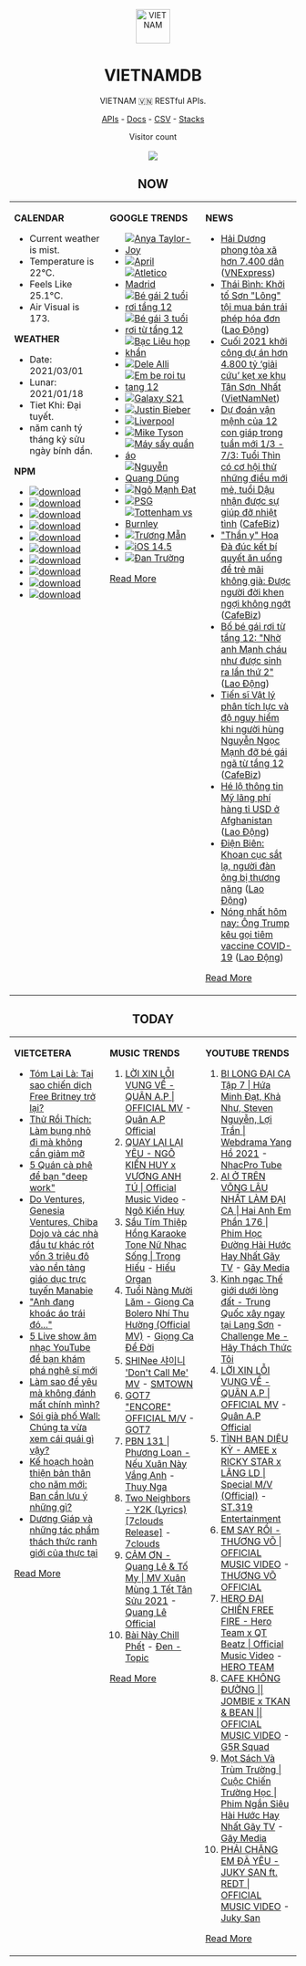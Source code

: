 <p align="center"><img src="https://raw.githubusercontent.com/vietnamdb/vietnamdb/master/images/profile/avatar.png" alt="VIETNAM" height="60"/></p>
<h1 align="center">VIETNAMDB</h1>
<p align="center">VIETNAM 🇻🇳 RESTful APIs.</p>
<p align="center">
  <a href="https://vietnamdb.herokuapp.com/api">APIs</a> -
  <a href="https://vietnamdb.github.io/#/">Docs</a> -
  <a href="https://github.com/vietnamdb/vietnamdb/tree/master/docs">CSV</a> -
  <a href="https://github.com/vietnamdb/vietnamdb/tree/master/docs/stacks">Stacks</a>
</p>
<p align="center"> 
  Visitor count<br><br>
  <img src="https://profile-counter.glitch.me/vietnamdb/count.svg" />
</p>


<h2 align="center">NOW</h2>

<table style="width:100%"><tbody style="width:100%"><tr><td valign="top" width="33%">

**CALENDAR**

- Current weather is mist.
- Temperature is 22°C.
- Feels Like 25.1°C.
- Air Visual is 173.

**WEATHER**

- Date: 2021/03/01
- Lunar: 2021/01/18
- Tiet Khi: Đại tuyết.
- năm canh tý tháng kỷ sửu ngày bính dần.

**NPM**

- [![download](https://img.shields.io/npm/dm/giaohangnhanh.svg?style=flat-square&label=giaohangnhanh&color=red)](https://www.npmjs.com/package/giaohangnhanh)
- [![download](https://img.shields.io/npm/dm/onepay.svg?style=flat-square&label=onepay&color=red)](https://www.npmjs.com/package/onepay)
- [![download](https://img.shields.io/npm/dm/vietcetera.svg?style=flat-square&label=vietcetera&color=red)](https://www.npmjs.com/package/vietcetera)
- [![download](https://img.shields.io/npm/dm/vietnambanks.svg?style=flat-square&label=vietnambanks&color=red)](https://www.npmjs.com/package/vietnambanks)
- [![download](https://img.shields.io/npm/dm/vietnamgovernment.svg?style=flat-square&label=vietnamgovernment&color=red)](https://www.npmjs.com/package/vietnamgovernment)
- [![download](https://img.shields.io/npm/dm/vietnamnews.svg?style=flat-square&label=vietnamnews&color=red)](https://www.npmjs.com/package/vietnamnews)
- [![download](https://img.shields.io/npm/dm/vnapis.svg?style=flat-square&label=vnapis&color=red)](https://www.npmjs.com/package/vnapis)
- [![download](https://img.shields.io/npm/dm/vnpay.svg?style=flat-square&label=vnpay&color=red)](https://www.npmjs.com/package/vnpay)
- [![download](https://img.shields.io/npm/dm/vtcpay.svg?style=flat-square&label=vtcpay&color=red)](https://www.npmjs.com/package/vtcpay)
- [![download](https://img.shields.io/npm/dm/zalopay.svg?style=flat-square&label=zalopay&color=red)](https://www.npmjs.com/package/zalopay)

</td><td valign="top" width="33%">

**GOOGLE TRENDS**

- [![Anya Taylor-Joy](https://img.shields.io/static/v1?label=Anya%20Taylor-Joy&message=google&color=red&style=flat-square)](https://www.google.com/search?q=Anya%20Taylor-Joy)
- [![April](https://img.shields.io/static/v1?label=April&message=google&color=red&style=flat-square)](https://www.google.com/search?q=April)
- [![Atletico Madrid](https://img.shields.io/static/v1?label=Atletico%20Madrid&message=google&color=red&style=flat-square)](https://www.google.com/search?q=Atletico%20Madrid)
- [![Bé gái 2 tuổi rơi tầng 12](https://img.shields.io/static/v1?label=B%C3%A9%20g%C3%A1i%202%20tu%E1%BB%95i%20r%C6%A1i%20t%E1%BA%A7ng%2012&message=google&color=red&style=flat-square)](https://www.google.com/search?q=B%C3%A9%20g%C3%A1i%202%20tu%E1%BB%95i%20r%C6%A1i%20t%E1%BA%A7ng%2012)
- [![Bé gái 3 tuổi rơi từ tầng 12](https://img.shields.io/static/v1?label=B%C3%A9%20g%C3%A1i%203%20tu%E1%BB%95i%20r%C6%A1i%20t%E1%BB%AB%20t%E1%BA%A7ng%2012&message=google&color=red&style=flat-square)](https://www.google.com/search?q=B%C3%A9%20g%C3%A1i%203%20tu%E1%BB%95i%20r%C6%A1i%20t%E1%BB%AB%20t%E1%BA%A7ng%2012)
- [![Bạc Liêu họp khẩn](https://img.shields.io/static/v1?label=B%E1%BA%A1c%20Li%C3%AAu%20h%E1%BB%8Dp%20kh%E1%BA%A9n&message=google&color=red&style=flat-square)](https://www.google.com/search?q=B%E1%BA%A1c%20Li%C3%AAu%20h%E1%BB%8Dp%20kh%E1%BA%A9n)
- [![Dele Alli](https://img.shields.io/static/v1?label=Dele%20Alli&message=google&color=red&style=flat-square)](https://www.google.com/search?q=Dele%20Alli)
- [![Em be roi tu tang 12](https://img.shields.io/static/v1?label=Em%20be%20roi%20tu%20tang%2012&message=google&color=red&style=flat-square)](https://www.google.com/search?q=Em%20be%20roi%20tu%20tang%2012)
- [![Galaxy S21](https://img.shields.io/static/v1?label=Galaxy%20S21&message=google&color=red&style=flat-square)](https://www.google.com/search?q=Galaxy%20S21)
- [![Justin Bieber](https://img.shields.io/static/v1?label=Justin%20Bieber&message=google&color=red&style=flat-square)](https://www.google.com/search?q=Justin%20Bieber)
- [![Liverpool](https://img.shields.io/static/v1?label=Liverpool&message=google&color=red&style=flat-square)](https://www.google.com/search?q=Liverpool)
- [![Mike Tyson](https://img.shields.io/static/v1?label=Mike%20Tyson&message=google&color=red&style=flat-square)](https://www.google.com/search?q=Mike%20Tyson)
- [![Máy sấy quần áo](https://img.shields.io/static/v1?label=M%C3%A1y%20s%E1%BA%A5y%20qu%E1%BA%A7n%20%C3%A1o&message=google&color=red&style=flat-square)](https://www.google.com/search?q=M%C3%A1y%20s%E1%BA%A5y%20qu%E1%BA%A7n%20%C3%A1o)
- [![Nguyễn Quang Dũng](https://img.shields.io/static/v1?label=Nguy%E1%BB%85n%20Quang%20D%C5%A9ng&message=google&color=red&style=flat-square)](https://www.google.com/search?q=Nguy%E1%BB%85n%20Quang%20D%C5%A9ng)
- [![Ngô Mạnh Đạt](https://img.shields.io/static/v1?label=Ng%C3%B4%20M%E1%BA%A1nh%20%C4%90%E1%BA%A1t&message=google&color=red&style=flat-square)](https://www.google.com/search?q=Ng%C3%B4%20M%E1%BA%A1nh%20%C4%90%E1%BA%A1t)
- [![PSG](https://img.shields.io/static/v1?label=PSG&message=google&color=red&style=flat-square)](https://www.google.com/search?q=PSG)
- [![Tottenham vs Burnley](https://img.shields.io/static/v1?label=Tottenham%20vs%20Burnley&message=google&color=red&style=flat-square)](https://www.google.com/search?q=Tottenham%20vs%20Burnley)
- [![Trương Mẫn](https://img.shields.io/static/v1?label=Tr%C6%B0%C6%A1ng%20M%E1%BA%ABn&message=google&color=red&style=flat-square)](https://www.google.com/search?q=Tr%C6%B0%C6%A1ng%20M%E1%BA%ABn)
- [![iOS 14.5](https://img.shields.io/static/v1?label=iOS%2014.5&message=google&color=red&style=flat-square)](https://www.google.com/search?q=iOS%2014.5)
- [![Đan Trường](https://img.shields.io/static/v1?label=%C4%90an%20Tr%C6%B0%E1%BB%9Dng&message=google&color=red&style=flat-square)](https://www.google.com/search?q=%C4%90an%20Tr%C6%B0%E1%BB%9Dng)

[Read More](https://trends.google.com/trends/?geo=VN)

</td><td valign="top" width="33%">

**NEWS**

- [Hải Dương phong tỏa xã hơn 7.400 dân](https://vnexpress.net/hai-duong-phong-toa-xa-hon-7-400-dan-4241996.html) ([VNExpress](https://vnexpress.net))
- [Thái Bình: Khởi tố Sơn &quot;Lông&quot; tội mua bán trái phép hóa đơn](https://laodong.vn/phap-luat/thai-binh-khoi-to-son-long-toi-mua-ban-trai-phep-hoa-don-884785.ldo) ([Lao Động](https://laodong.vn))
- [Cuối 2021 khởi công dự án hơn 4.800 tỷ ‘giải cứu’ kẹt xe khu Tân Sơn  Nhất](http://vietnamnet.vn/vn/thoi-su/an-toan-giao-thong/cuoi-2021-khoi-cong-du-an-hon-4-800-ty-giai-cuu-ket-xe-khu-tan-son-nhat-716426.html) ([VietNamNet](https://vietnamnet.vn))
- [Dự đoán vận mệnh của 12 con giáp trong tuần mới 1/3 - 7/3: Tuổi Thìn có cơ hội thử những điều mới mẻ, tuổi Dậu nhận được sự giúp đỡ nhiệt tình](https://cafebiz.vn/du-doan-van-menh-cua-12-con-giap-trong-tuan-moi-1-3-7-3-tuoi-thin-co-co-hoi-thu-nhung-dieu-moi-me-tuoi-dau-nhan-duoc-su-giup-do-nhiet-tinh-20210301172912458.chn) ([CafeBiz](https://cafebiz.vn))
- ["Thần y" Hoa Đà đúc kết bí quyết ăn uống để trẻ mãi không già: Được người đời khen ngợi không ngớt](https://cafebiz.vn/than-y-hoa-da-duc-ket-bi-quyet-an-uong-de-tre-mai-khong-gia-duoc-nguoi-doi-khen-ngoi-khong-ngot-20210301172524654.chn) ([CafeBiz](https://cafebiz.vn))
- [Bố bé gái rơi từ tầng 12: &quot;Nhờ anh Mạnh cháu như được sinh ra lần thứ 2&quot;](https://laodong.vn/video/bo-be-gai-roi-tu-tang-12-nho-anh-manh-chau-nhu-duoc-sinh-ra-lan-thu-2-884780.ldo) ([Lao Động](https://laodong.vn))
- [Tiến sĩ Vật lý phân tích lực và độ nguy hiểm khi người hùng Nguyễn Ngọc Mạnh đỡ bé gái ngã từ tầng 12](https://cafebiz.vn/tien-si-vat-ly-phan-tich-luc-va-do-nguy-hiem-khi-nguoi-hung-nguyen-ngoc-manh-do-be-gai-nga-tu-tang-12-20210301211842919.chn) ([CafeBiz](https://cafebiz.vn))
- [Hé lộ thông tin Mỹ lãng phí hàng tỉ USD ở Afghanistan](https://laodong.vn/the-gioi/he-lo-thong-tin-my-lang-phi-hang-ti-usd-o-afghanistan-884784.ldo) ([Lao Động](https://laodong.vn))
- [Điện Biên: Khoan cục sắt lạ, người đàn ông bị thương nặng](https://laodong.vn/xa-hoi/dien-bien-khoan-cuc-sat-la-nguoi-dan-ong-bi-thuong-nang-884787.ldo) ([Lao Động](https://laodong.vn))
- [Nóng nhất hôm nay: Ông Trump kêu gọi tiêm vaccine COVID-19](https://laodong.vn/video-the-gioi/nong-nhat-hom-nay-ong-trump-keu-goi-tiem-vaccine-covid-19-884759.ldo) ([Lao Động](https://laodong.vn))

[Read More](docs/news/README.md)

</td></tr></tbody></table>

<h2 align="center">TODAY</h2>

<table style="width:100%"><tbody style="width:100%"><tr><td valign="top" width="33%">

**VIETCETERA**

- [Tóm Lại Là: Tại sao chiến dịch Free Britney trở lại?](https://vietcetera.com/vn/tom-lai-la-tai-sao-chien-dich-free-britney-tro-lai)
- [Thử Rồi Thích: Làm bụng nhỏ đi mà không cần giảm mỡ](https://vietcetera.com/vn/thu-roi-thich-lam-bung-nho-di-ma-khong-can-giam-mo)
- [5 Quán cà phê để bạn "deep work"](https://vietcetera.com/vn/5-quan-ca-phe-lam-viec)
- [Do Ventures, Genesia Ventures, Chiba Dojo và các nhà đầu tư khác rót vốn 3 triệu đô vào nền tảng giáo dục trực tuyến Manabie](https://vietcetera.com/vn/do-ventures-genesia-ventures-chiba-dojo-va-cac-nha-dau-tu-khac-rot-von-3-trieu-do-vao-nen-tang-giao-duc-truc-tuyen-manabie)
- ["Anh đang khoác áo trái đó..."](https://vietcetera.com/vn/du-anh-co-roi-vao-tinh-canh-xau-ho-hay-kho-khan-minh-van-se-chon-o-ben-anh)
- [5 Live show âm nhạc YouTube để bạn khám phá nghệ sĩ mới](https://vietcetera.com/vn/5-live-show-am-nhac-youtube-de-ban-kham-pha-nghe-si-moi)
- [Làm sao để yêu mà không đánh mất chính mình?](https://vietcetera.com/vn/lam-sao-de-yeu-ma-khong-danh-mat-chinh-minh)
- [Sói già phố Wall: Chúng ta vừa xem cái quái gì vậy?](https://vietcetera.com/vn/soi-gia-pho-wall-chung-ta-vua-xem-cai-quai-gi-vay)
- [Kế hoạch hoàn thiện bản thân cho năm mới: Bạn cần lưu ý những gì?](https://vietcetera.com/vn/hoan-thien-ban-than-trong-nam-moi-ban-can-luu-y-nhung-gi)
- [Dương Giáp và những tác phẩm thách thức ranh giới của thực tại](https://vietcetera.com/vn/duong-giap)

[Read More](https://vietcetera.com/)

</td><td valign="top" width="33%">

**MUSIC TRENDS**

01. [LỜI XIN LỖI VỤNG VỀ - QUÂN A.P | OFFICIAL MV](https://www.youtube.com/watch?v=LhTwcqI71n0) - [Quân A.P Official](https://www.youtube.com/channel/UCXKnIgvBwPV6G-uT7gBXhcA)
02. [QUAY LẠI LẠI YÊU - NGÔ KIẾN HUY x VƯƠNG ANH TÚ | Official Music Video](https://www.youtube.com/watch?v=93WhpRfkkBk) - [Ngô Kiến Huy](https://www.youtube.com/channel/UCNN7Q7sx5lsivqDf22I7Itw)
03. [Sầu Tím Thiệp Hồng Karaoke Tone Nữ Nhạc Sống | Trọng Hiếu](https://www.youtube.com/watch?v=BRMjeHz412Q) - [Hiếu Organ](https://www.youtube.com/channel/UCWEYgC77_ZlbDxStQyzOwfA)
04. [Tuổi Nàng Mười Lăm - Giọng Ca Bolero Nhí Thu Hường (Official MV)](https://www.youtube.com/watch?v=qodYHeNYvtk) - [Giọng Ca Để Đời](https://www.youtube.com/channel/UCwZ2ZaFfTusqV_MGMHUnEsg)
05. [SHINee 샤이니 'Don't Call Me' MV](https://www.youtube.com/watch?v=p6OoY6xneI0) - [SMTOWN](https://www.youtube.com/channel/UCEf_Bc-KVd7onSeifS3py9g)
06. [GOT7 "ENCORE" OFFICIAL M/V](https://www.youtube.com/watch?v=tAe0yUEzAaI) - [GOT7](https://www.youtube.com/channel/UCNtZPzvkjjB3EuPMNY71cmA)
07. [PBN 131 | Phương Loan - Nếu Xuân Này Vắng Anh](https://www.youtube.com/watch?v=IvkgmzWH_wk) - [Thuy Nga](https://www.youtube.com/channel/UC7nMrW3baKp0dA5Tz9ulVYQ)
08. [Two Neighbors - Y2K (Lyrics) [7clouds Release]](https://www.youtube.com/watch?v=kSd8DVnJhWI) - [7clouds](https://www.youtube.com/channel/UCNqFDjYTexJDET3rPDrmJKg)
09. [CẢM ƠN - Quang Lê & Tố My | MV Xuân Mùng 1 Tết Tân Sửu 2021](https://www.youtube.com/watch?v=SeQ1H0oQCPE) - [Quang Lê Official](https://www.youtube.com/channel/UCNqz53FCc3mUg5NyzHxsXGQ)
10. [Bài Này Chill Phết](https://www.youtube.com/watch?v=eJZ65JSoM6I) - [Đen - Topic](https://www.youtube.com/channel/UCnO5dE4Vim7ghErGKOakt7w)

[Read More](https://www.youtube.com/feed/trending?bp=4gIuCggvbS8wNHJsZhIiUExGZ3F1TG5MNTlhbW42X05FZFc5TGswZDdXZWVST0Q2VA%3D%3D)

</td><td valign="top" width="33%">

**YOUTUBE TRENDS**

01. [BI LONG ĐẠI CA Tập 7 | Hứa Minh Đạt, Khả Như, Steven Nguyễn, Lợi Trần | Webdrama Yang Hồ 2021](https://www.youtube.com/watch?v=t_93XyujFLg) - [NhacPro Tube](https://www.youtube.com/channel/UCBZjBKNMZoFih4ubdiIDWLw)
02. [AI Ở TRÊN VÕNG LÂU NHẤT LÀM ĐẠI CA | Hai Anh Em Phần 176 | Phim Học Đường Hài Hước Hay Nhất Gãy TV](https://www.youtube.com/watch?v=1jTlsqadb9M) - [Gãy Media](https://www.youtube.com/channel/UCTp_WPPxWCjdlXK9kqzxm0A)
03. [Kinh ngạc Thế giới dưới lòng đất - Trung Quốc xây ngay tại Lạng Sơn](https://www.youtube.com/watch?v=mpuudi8AMIU) - [Challenge Me - Hãy Thách Thức Tôi](https://www.youtube.com/channel/UCkG3QIDOyl6HF7EYudJ3JJg)
04. [LỜI XIN LỖI VỤNG VỀ - QUÂN A.P | OFFICIAL MV](https://www.youtube.com/watch?v=LhTwcqI71n0) - [Quân A.P Official](https://www.youtube.com/channel/UCXKnIgvBwPV6G-uT7gBXhcA)
05. [TÌNH BẠN DIỆU KỲ - AMEE x RICKY STAR x LĂNG LD | Special M/V (Official)](https://www.youtube.com/watch?v=TpmVzBcP70U) - [ST.319 Entertainment](https://www.youtube.com/channel/UCSnVteUNlhr1SqCjTQx0PDQ)
06. [EM SAY RỒI - THƯƠNG VÕ | OFFICIAL MUSIC VIDEO](https://www.youtube.com/watch?v=h4k1OMjLrUQ) - [THƯƠNG VÕ OFFICIAL](https://www.youtube.com/channel/UCSCSop9yGxDHz0kuyCKwUhQ)
07. [HERO ĐẠI CHIẾN FREE FIRE - Hero Team x QT Beatz | Official Music Video](https://www.youtube.com/watch?v=KCzq4aa0wbw) - [HERO TEAM](https://www.youtube.com/channel/UC4uf1-QJkwH-9T5ejvncxIA)
08. [CAFE KHÔNG ĐƯỜNG || JOMBIE x TKAN & BEAN || OFFICIAL MUSIC VIDEO](https://www.youtube.com/watch?v=LImkI9UvJCY) - [G5R Squad](https://www.youtube.com/channel/UCqamjdcGALEjPreSrxwK9IQ)
09. [Mọt Sách Và Trùm Trường | Cuộc Chiến Trường Học | Phim Ngắn Siêu Hài Hước Hay Nhất Gãy TV](https://www.youtube.com/watch?v=tHJN7m4_uYg) - [Gãy Media](https://www.youtube.com/channel/UCTp_WPPxWCjdlXK9kqzxm0A)
10. [PHẢI CHĂNG EM ĐÃ YÊU - JUKY SAN ft. REDT | OFFICIAL MUSIC VIDEO](https://www.youtube.com/watch?v=O81_4VAson4) - [Juky San](https://www.youtube.com/channel/UC78x4PoknbPpD4KkeoVaKZQ)

[Read More](https://www.youtube.com/feed/trending)

</td></tr></tbody></table>
